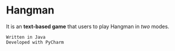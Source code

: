 # Hangman
It is an **text-based game** that users to play Hangman in *two* modes. 

```
Written in Java
Developed with PyCharm
```
